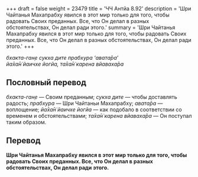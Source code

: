 +++
draft = false
weight = 23479
title = 'ЧЧ Антйа 8.92'
description = 'Шри Чайтанья Махапрабху явился в этот мир только для того, чтобы радовать Своих преданных. Все, что Он делал в разных обстоятельствах, Он делал ради этого.'
summary = 'Шри Чайтанья Махапрабху явился в этот мир только для того, чтобы радовать Своих преданных. Все, что Он делал в разных обстоятельствах, Он делал ради этого.'
+++

_бхакта-ган̣е сукха дите прабхура ‘авата̄ра’  
йа̄ха̄н̇ йаичхе йогйа, та̄ха̄н̇ карена вйаваха̄ра_

## Пословный перевод

_бхакта_\-_ган̣е_ — Своим преданным; _сукха_ _дите_ — чтобы доставлять радость; _прабхура_ — Шри Чайтаньи Махапрабху; _авата̄ра_ — воплощение; _йа̄ха̄н̇_ _йаичхе_ _йогйа_ — как подобало в соответствии со временем и обстоятельствами; _та̄ха̄н̇_ _карена_ _вйаваха̄ра_ — Он поступал таким образом.

## Перевод

**Шри Чайтанья Махапрабху явился в этот мир только для того, чтобы радовать Своих преданных. Все, что Он делал в разных обстоятельствах, Он делал ради этого.**
